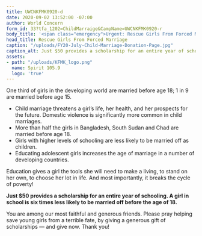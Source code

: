 ```yaml
---
title: UWCNKFMK0920-d
date: 2020-09-02 13:52:00 -07:00
author: World Concern
form_id: 33?tfa_1202=ChildMarraige&CampName=UWCNKFMK0920-r
body_title: '<span class="emergency">Urgent: Rescue Girls From Forced Marriage</span>'
head_title: Rescue Girls From Forced Marriage
caption: "/uploads/FY20-July-Child-Marriage-Donation-Page.jpg"
caption_alt: Just $50 provides a scholarship for an entire year of schooling.
assets:
- path: "/uploads/KFMK_logo.png"
  name: Spirit 105.9
  logo: 'true'
---
```


One third of girls in the developing world are married before age 18; 1 in 9 are married before age 15.

* Child marriage threatens a girl’s life, her health, and her prospects for the future. Domestic violence is significantly more common in child marriages.
* More than half the girls in Bangladesh, South Sudan and Chad are married before age 18.
* Girls with higher levels of schooling are less likely to be married off as children.
* Educating adolescent girls increases the age of marriage in a number of developing countries.

Education gives a girl the tools she will need to make a living, to stand on her own, to choose her lot in life. And most importantly, it breaks the cycle of poverty!

**Just $50 provides a scholarship for an entire year of schooling. A girl in school is six times less likely to be married off before the age of 18.**

You are among our most faithful and generous friends. Please pray helping save young girls from a terrible fate, by giving a generous gift of scholarships — and give now. Thank you!
